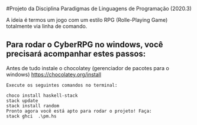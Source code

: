 #Projeto da Disciplina Paradigmas de Linguagens de Programação (2020.3)

A ideia é termos um jogo com um estilo RPG (Rolle-Playing Game) totalmente via linha de comando.





## Para rodar o CyberRPG no windows, você precisará acompanhar estes passos: 

Antes de tudo instale o chocolatey (gerenciador de pacotes para o windows) 
https://chocolatey.org/install 



```
Execute os seguintes comandos no terminal: 

choco install haskell-stack 
stack update
stack install random
Pronto agora você está apto para rodar o projeto! Faça: 
stack ghci  .\pm.hs
```
